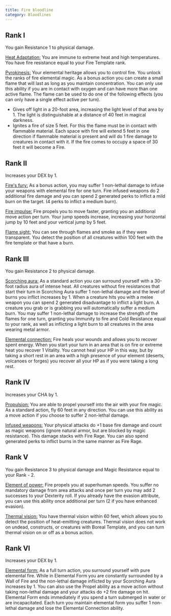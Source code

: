```yaml
---
title: Fire bloodline
category: Bloodlines
---
```


## Rank I 

You gain Resistance 1 to physical damage. 

<u>Heat Adaptation:</u> You are immune to extreme heat and high temperatures. You have fire resistance equal to your Fire Template rank.

<u>Pyrokinesis:</u> Your elemental heritage allows you to control fire. You unlock the ranks of fire elemental magic. As a bonus action you can create a small flame that will last as long as you maintain concentration. You can only use this ability if you are in contact with oxygen and can have more than one active flame. The flame can be used to do one of the following effects (you can only have a single effect active per turn).

- Gives off light in a 20-foot area, increasing the light level of that area by 1. The light is distinguishable at a distance of 40 feet in magical darkness.
- Ignites a fire of size 5 feet. For this the flame must be in contact with flammable material. Each space with fire will extend 5 feet in one direction if flammable material is present and will do 1 fire damage to creatures in contact with it. If the fire comes to occupy a space of 30 feet it will become a Fire.

## Rank II

Increases your DEX by 1.

<u>Fire's fury:</u> As a bonus action, you may suffer 1 non-lethal damage to infuse your weapons with elemental fire for one turn. Fire infused weapons do 2 additional fire damage and you can spend 2 generated perks to inflict a mild burn on the target. (4 perks to inflict a medium burn). 

<u>Fire impulse:</u> Fire propels you to move faster, granting you an additional move action per turn. Your jump speeds increase, increasing your horizontal jump by 10 feet and your vertical jump by 5 feet.

<u>Flame sight:</u> You can see through flames and smoke as if they were transparent. You detect the position of all creatures within 100 feet with the fire template or that have a burn.

## Rank III 

You gain Resistance 2 to physical damage.

<u>Scorching aura:</u> As a standard action you can surround yourself with a 30-foot radius aura of intense heat. All creatures without fire resistances that start their turn in Scorching Aura suffer 1 non-lethal damage and the level of burns you inflict increases by 1. When a creature hits you with a melee weapon you can spend 2 generated disadvantage to inflict a light burn. A creature you grab or is grabbing you will automatically suffer a medium burn. You may suffer 1 non-lethal damage to increase the strength of the flames for one turn, granting you Immunity to fire and Cold Resistance equal to your rank, as well as inflicting a light burn to all creatures in the area wearing metal armor.

<u>Elemental connection:</u> Fire heals your wounds and allows you to recover spent energy. When you start your turn in an area that is on fire or extreme heat you recover 1 Vitality. You cannot heal your HP in this way, but by taking a short rest in an area with a high presence of your element (deserts, volcanoes or forges) you recover all your HP as if you were taking a long rest. 

## Rank IV

Increases your CHA by 1.

<u>Propulsion:</u> You are able to propel yourself into the air with your fire magic. As a standard action, fly 60 feet in any direction. You can use this ability as a move action if you choose to suffer 2 non-lethal damage.

<u>Infused weapons:</u> Your physical attacks do +1 base fire damage and count as magic weapons (ignore natural armor, but are blocked by magic resistance). This damage stacks with Fire Rage. You can also spend generated perks to inflict burns in the same manner as Fire Rage.

## Rank V

You gain Resistance 3 to physical damage and Magic Resistance equal to your Rank - 2. 

<u>Element of power:</u> Fire propels you at superhuman speeds. You suffer no mandatory damage from area attacks and once per turn you may add 2 successes to your Dexterity roll. If you already have the evasion attribute, you can use this ability once additional per turn (2 if you have enhanced evasion). 

<u>Thermal vision:</u> You have thermal vision within 60 feet, which allows you to detect the position of heat-emitting creatures. Thermal vision does not work on undead, constructs, or creatures with Boreal Template, and you can turn thermal vision on or off as a bonus action. 

## Rank VI 

Increases your DEX by 1.

<u>Elemental form:</u> As a full turn action, you surround yourself with pure elemental fire. While in Elemental Form you are constantly surrounded by a Wall of Fire and the non-lethal damage inflicted by your Scorching Aura increases by 1. You can also use the Propel ability as a move action without taking non-lethal damage and your attacks do +2 fire damage on hit. Elemental Form ends immediately if you spend a turn submerged in water or are incapacitated. Each turn you maintain elemental form you suffer 1 non-lethal damage and lose the Elemental Connection ability.